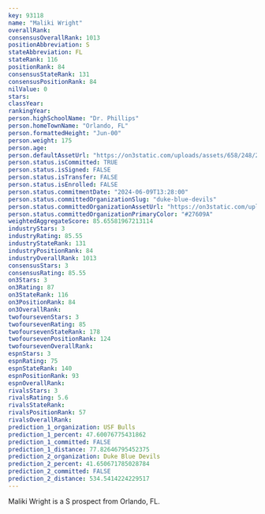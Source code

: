 ```yaml
---
key: 93118
name: "Maliki Wright"
overallRank: 
consensusOverallRank: 1013
positionAbbreviation: S
stateAbbreviation: FL
stateRank: 116
positionRank: 84
consensusStateRank: 131
consensusPositionRank: 84
nilValue: 0
stars: 
classYear: 
rankingYear: 
person.highSchoolName: "Dr. Phillips"
person.homeTownName: "Orlando, FL"
person.formattedHeight: "Jun-00"
person.weight: 175
person.age: 
person.defaultAssetUrl: "https://on3static.com/uploads/assets/658/248/248658.png"
person.status.isCommitted: TRUE
person.status.isSigned: FALSE
person.status.isTransfer: FALSE
person.status.isEnrolled: FALSE
person.status.commitmentDate: "2024-06-09T13:28:00"
person.status.committedOrganizationSlug: "duke-blue-devils"
person.status.committedOrganizationAssetUrl: "https://on3static.com/uploads/assets/912/149/149912.svg"
person.status.committedOrganizationPrimaryColor: "#27609A"
weightedAggregateScore: 85.65581967213114
industryStars: 3
industryRating: 85.55
industryStateRank: 131
industryPositionRank: 84
industryOverallRank: 1013
consensusStars: 3
consensusRating: 85.55
on3Stars: 3
on3Rating: 87
on3StateRank: 116
on3PositionRank: 84
on3OverallRank: 
twofoursevenStars: 3
twofoursevenRating: 85
twofoursevenStateRank: 178
twofoursevenPositionRank: 124
twofoursevenOverallRank: 
espnStars: 3
espnRating: 75
espnStateRank: 140
espnPositionRank: 93
espnOverallRank: 
rivalsStars: 3
rivalsRating: 5.6
rivalsStateRank: 
rivalsPositionRank: 57
rivalsOverallRank: 
prediction_1_organization: USF Bulls
prediction_1_percent: 47.60076775431862
prediction_1_committed: FALSE
prediction_1_distance: 77.82646795452375
prediction_2_organization: Duke Blue Devils
prediction_2_percent: 41.650671785028784
prediction_2_committed: FALSE
prediction_2_distance: 534.5414224229517
---
```

Maliki Wright is a S prospect from Orlando, FL.